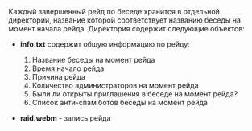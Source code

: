 Каждый завершенный рейд по беседе хранится в отдельной директории,
название которой соответствует названию беседы на момент
начала рейда. Директория содержит следующие объектов:

- **info.txt** содержит общую информацию по рейду:

  1) Название беседы на момент рейда
  2) Время начало рейда
  3) Причина рейда
  4) Количество администраторов на момент рейда
  5) Были ли открыты приглашения в беседе на момент рейда?
  6) Список анти-спам ботов беседы на момент рейда

- **raid.webm** - запись рейда
